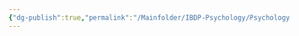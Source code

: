 ```yaml
---
{"dg-publish":true,"permalink":"/Mainfolder/IBDP-Psychology/Psychology Revision/Topics/Poverty and development/"}
---
```


